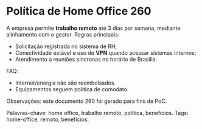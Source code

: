 # Política de Home Office 260

A empresa permite **trabalho remoto** até 3 dias por semana, mediante alinhamento com o gestor.
Regras principais:
- Solicitação registrada no sistema de RH;
- Conectividade estável e uso de **VPN** quando acessar sistemas internos;
- Atendimento a reuniões síncronas no horário de Brasília.

FAQ:
- Internet/energia não são reembolsados.
- Equipamentos seguem política de comodato.

Observações: este documento 260 foi gerado para fins de PoC.

Palavras-chave: home office, trabalho remoto, política, benefícios.
Tags: home-office, remoto, beneficios.
